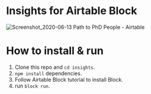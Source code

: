 # Insights for Airtable Block
![Screenshot_2020-06-13 Path to PhD People - Airtable](https://user-images.githubusercontent.com/40753283/84578380-4997d200-ad8a-11ea-8499-aa24b1c3ecc3.png)

# How to install & run

1. Clone this repo and ```cd insights```.
2. ```npm install``` dependencies.
3. Follow Airtable Block tutorial to install Block.
4. run ```block run```.

